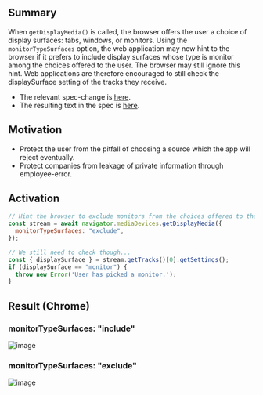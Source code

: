 ## Summary
When `getDisplayMedia()` is called, the browser offers the user a choice of display surfaces: tabs, windows, or monitors. Using the `monitorTypeSurfaces` option, the web application may now hint to the browser if it prefers to include display surfaces whose type is monitor among the choices offered to the user. The browser may still ignore this hint. Web applications are therefore encouraged to still check the displaySurface setting of the tracks they receive.

* The relevant spec-change is [here](https://github.com/w3c/mediacapture-screen-share/pull/274/files).
* The resulting text in the spec is [here](https://w3c.github.io/mediacapture-screen-share/#dom-displaymediastreamoptions-monitortypesurfaces).

## Motivation
* Protect the user from the pitfall of choosing a source which the app will reject eventually.
* Protect companies from leakage of private information through employee-error.

## Activation
```js
// Hint the browser to exclude monitors from the choices offered to the user.
const stream = await navigator.mediaDevices.getDisplayMedia({
  monitorTypeSurfaces: "exclude",
});

// We still need to check though...
const { displaySurface } = stream.getTracks()[0].getSettings();
if (displaySurface == "monitor") {
  throw new Error('User has picked a monitor.');
}
```

## Result (Chrome)
### monitorTypeSurfaces: "include"
![image](https://github.com/eladalon1983/screen-share-explainers/assets/22117736/667a7bdb-025e-4060-86cf-cbd0743c9099)

### monitorTypeSurfaces: "exclude"
![image](https://github.com/eladalon1983/screen-share-explainers/assets/22117736/0c45a0df-49d7-4d4f-8e2d-729778686253)

